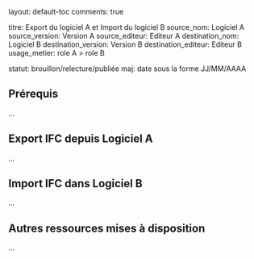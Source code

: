 layout: default-toc
comments: true

titre: Export du logiciel A et Import du logiciel B
source_nom: Logiciel A
source_version: Version A
source_editeur: Editeur A
destination_nom: Logiciel B
destination_version: Version B
destination_editeur: Editeur B
usage_metier: role A > role B

statut: brouillon/relecture/publiée
maj: date sous la forme JJ/MM/AAAA


## Prérequis

...

## Export IFC depuis Logiciel A

...

## Import IFC dans Logiciel B

...

## Autres ressources mises à disposition

...
